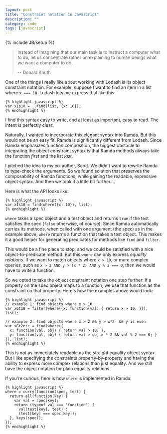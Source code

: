 ```yaml
---
layout: post
title: "Constraint notation in Javascript"
description: ""
category: code
tags: [javascript]
---
```

{% include JB/setup %}

> Instead of imagining that our main task is to instruct a computer what to do,
> let us concentrate rather on explaining to human beings
> what we want a computer to do.
>
> -- Donald Knuth

One of the things I really like about working with Lodash is its object 
constraint notation. For example, suppose I want to find an item in a list 
where `x === 10`. Lodash lets me express that like this:

    {% highlight javascript %}
    var xIs10 = _.find(list, {x: 10});
    {% endhighlight %}

I find this syntax easy to write, and at least as important, easy to read.
The intent is perfectly clear.

Naturally, I wanted to incorporate this elegant syntax into [Ramda](https://github.com/CrossEye/ramda).
But this would not be an easy fit. Ramda is significantly different from Lodash.
Since Ramda emphasizes function composition, the biggest obstacle to integrating the 
object constraint syntax is that Ramda methods always take the function *first* and 
the list *last*.

I pitched the idea to my co-author, Scott. We didn't want to rewrite Ramda to 
type-check the arguments. So we found solution that preserves the composability 
of Ramda functions, while gaining the readable, expressive object syntax. And 
then we took it a little bit further.... 

Here is what the API looks like:

    {% highlight javascript %}
    var xIs10 = find(where({x: 10}), list);
    {% endhighlight %}

`where` takes a spec object and a test object and returns `true` if the test
satisfies the spec (`false` otherwise, of course). Since Ramda automatically
curries its methods, when called with one argument (the spec) as in the 
example above, `where` returns a function that takes a test object. This makes 
it a good helper for generating predicates for methods like `find` and `filter`.

This would be a fine place to stop, and we could be satisfied with a nice 
object-to-predicate method. But this `where` can only express *equality 
relations*. If we want to match objects where `x > 10`, or more complex 
queries, such as `x > 2 AND y > (x * 2) AND y % 2 === 0`, then we would have 
to write a function.

So we opted to take the object constraint notation one step further: If a
property on the spec object maps to a function, we use that function as the 
constraint on that property. Here's how the examples above would look:

    {% highlight javascript %}
    // example 1: find objects where x > 10
    var xGt10 = filter(where({x: function(val) { return x > 10; }}), list);

    // example 2: find objects where x > 2 && y > x*2  && y is even
    var xGt2etc = find(where({
      x: function(val, obj) { return val > 10; },
      y: function(val, obj) { return val > obj.x * 2 && val % 2 === 0; }
    }), list);
    {% endhighlight %}

This is not as immediately readable as the straight equality object syntax. But 
I like specifying the constraints property-by-property and having the ability
to express more complex relations than just equality. And we still have the 
object notation for plain equality relations.

If you're curious, here is how `where` is implemented in Ramda:

    {% highlight javascript %}
    where = curry(function(spec, test) {
      return all(function(key) {
        var val = spec[key];
        return (typeof val === 'function') ? 
          val(test[key], test) : 
          (test[key] === spec[key]);
      }, keys(spec));
    });
    {% endhighlight %}







